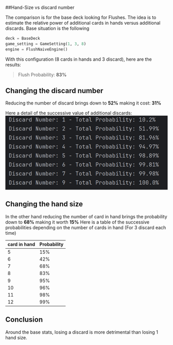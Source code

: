 ##Hand-Size vs discard number

The comparison is for the base deck looking for Flushes.
The idea is to estimate the relative power of additional cards in hands versus additional discards. 
Base situation is the following

```python
deck = BaseDeck
game_setting = GameSetting(1, 3, 8)
engine = FlushNaiveEngine()
```

With this configuration (8 cards in hands and 3 discard), here are the results:

> Flush Probability: **83%**

## Changing the discard number
Reducing the number of discard brings down to **52%** making it cost: **31%**

Here a detail of the successive value of additional discards:
![discard number](discard.png)

## Changing the hand size

In the other hand reducing the number of card in hand brings the probability down to **68%** making it worth **15%**
Here is a table of the successive probabilities depending on the number of cards in hand (For 3 discard each time)

| card in hand | Probability |
|--------------|-------------|
| 5            | 15%         |
| 6            | 42%         |
| 7            | 68%         |
| 8            | 83%         |
| 9            | 95%         |
| 10           | 96%         |
| 11           | 98%         |
| 12           | 99%         |

## Conclusion

Around the base stats, losing a discard is more detrimental than losing 1 hand size.